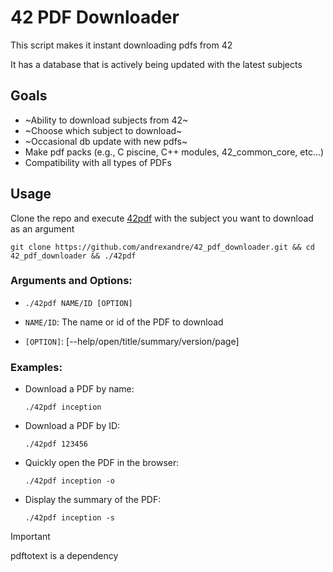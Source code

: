 # 42 PDF Downloader

This script makes it instant downloading pdfs from 42

It has a database that is actively being updated with the latest subjects

## Goals
- ~Ability to download subjects from 42~
- ~Choose which subject to download~
- ~Occasional db update with new pdfs~
- Make pdf packs (e.g., C piscine, C++ modules, 42_common_core, etc...)
- Compatibility with all types of PDFs

## Usage

Clone the repo and execute [42pdf](https://github.com/andrexandre/42_pdf_downloader/blob/main/42pdf) with the subject you want to download as an argument
```
git clone https://github.com/andrexandre/42_pdf_downloader.git && cd 42_pdf_downloader && ./42pdf
```

### Arguments and Options:
- `./42pdf NAME/ID [OPTION]`

- `NAME/ID`: The name or id of the PDF to download

- `[OPTION]`: [--help/open/title/summary/version/page]

### Examples:
- Download a PDF by name:
  ```
  ./42pdf inception
  ```
- Download a PDF by ID:
  ```
  ./42pdf 123456
  ```
- Quickly open the PDF in the browser:
  ```
  ./42pdf inception -o
  ```
- Display the summary of the PDF:
  ```
  ./42pdf inception -s
  ```


> [!IMPORTANT]
> pdftotext is a dependency

